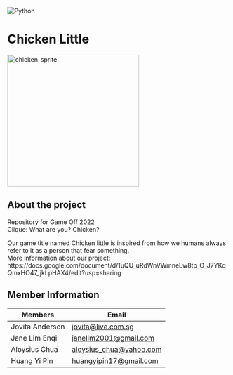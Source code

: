 ![Python](https://img.shields.io/badge/python-3670A0?style=for-the-badge&logo=python&logoColor=ffdd54)

# Chicken Little
<img style="width: 300px; height: 300px;" src="https://img.itch.zone/aW1hZ2UvMTA2MzY1NC82MDg4NzcyLmdpZg==/347x500/00ORFO.gif" alt="chicken_sprite">

## About the project
Repository for Game Off 2022 <br>
Clique: What are you? Chicken?
  <br/>
  <div>
     Our game title named Chicken little is inspired from how we humans always refer to it as a person that fear something.
  </div>
More information about our project: https://docs.google.com/document/d/1uQU_uRdWnVWmneLw8tp_O_J7YKqQmxHO47_jkLpHAX4/edit?usp=sharing

## Member Information

| Members               | Email                                                             
| --------------------- | ---------------- 
| Jovita Anderson       |  jovita@live.com.sg                   
| Jane Lim Enqi         |  janelim2001@gmail.com          
| Aloysius Chua         |  aloysius_chua@yahoo.com
| Huang Yi Pin          |  huangyipin17@gmail.com


